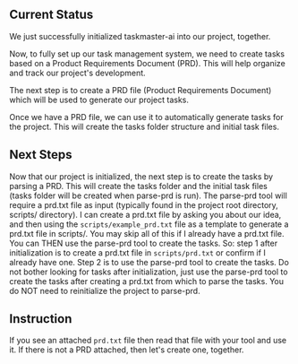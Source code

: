 ## Current Status

We just successfully initialized taskmaster-ai into our project, together.

Now, to fully set up our task management system, we need to create tasks based on a Product Requirements Document (PRD). This will help organize and track our project's development.

The next step is to create a PRD file (Product Requirements Document) which will be used to generate our project tasks.

Once we have a PRD file, we can use it to automatically generate tasks for the project. This will create the tasks folder structure and initial task files.

## Next Steps

Now that our project is initialized, the next step is to create the tasks by parsing a PRD. This will create the tasks folder and the initial task files (tasks folder will be created when parse-prd is run). The parse-prd tool will require a prd.txt file as input (typically found in the project root directory, scripts/ directory). I can create a prd.txt file by asking you about our idea, and then using the `scripts/example_prd.txt` file as a template to generate a prd.txt file in scripts/. You may skip all of this if I already have a prd.txt file. You can THEN use the parse-prd tool to create the tasks. So: step 1 after initialization is to create a prd.txt file in `scripts/prd.txt` or confirm if I already have one. Step 2 is to use the parse-prd tool to create the tasks. Do not bother looking for tasks after initialization, just use the parse-prd tool to create the tasks after creating a prd.txt from which to parse the tasks. You do NOT need to reinitialize the project to parse-prd.

## Instruction

If you see an attached `prd.txt` file then read that file with your tool and use it.
If there is not a PRD attached, then let's create one, together.
